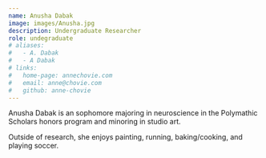 ```yaml
---
name: Anusha Dabak
image: images/Anusha.jpg
description: Undergraduate Researcher
role: undegraduate
# aliases:
#   - A. Dabak
#   - A Dabak
# links:
#   home-page: annechovie.com
#   email: anne@chovie.com
#   github: anne-chovie
---
```


Anusha Dabak is an sophomore majoring in neuroscience in the Polymathic Scholars honors program and minoring in studio art. 

Outside of research, she enjoys painting, running, baking/cooking, and playing soccer. 
